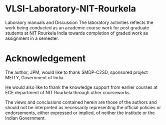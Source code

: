 # VLSI-Laboratory-NIT-Rourkela
Laboraory manuals and Discussion
The laboratory activities reflects the work being conducted as an academic course work for post graduate students at NIT Rourkela India towards completion of graded work as assignment in a semester.
# Acknowledgement
The author, JPM, would like to thank SMDP-C2SD, sponsored project MEITY, Government of India.

He would also like to thank the knowledge support from earlier courses at ECE department of NIT Rourkela through other courseworks.

The views and conclusions contained herein are those of the authors and should not be interpreted as necessarily representing the official policies or endorsements, either expressed or implied, of neither the institute or the Indian Government.
